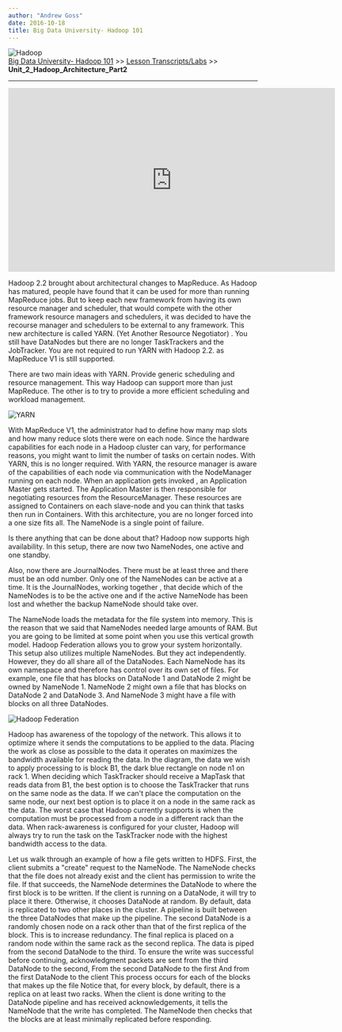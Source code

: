 ```yaml
---
author: "Andrew Goss"
date: 2016-10-18
title: Big Data University- Hadoop 101
---
```

![Hadoop](/img/post/hadoop.png "Hadoop")<br>
<a href="/2017/big-data-university--hadoop-101/">Big Data University- Hadoop 101</a> >> <a href="/2017/big-data-university--hadoop-101/lesson_transcripts_labs">Lesson Transcripts/Labs</a> >> <b>Unit_2_Hadoop_Architecture_Part2</b>
<hr>

<iframe width="660" height="371" src="https://www.youtube.com/embed/iJmJhxIsmb8" frameborder="0" allowfullscreen></iframe>

Hadoop 2.2 brought about architectural changes to MapReduce. As Hadoop has matured, people
have found that it can be used for more than running MapReduce jobs. But to keep each new
framework from having its own resource manager and scheduler, that would compete with the
other framework resource managers and schedulers, it was decided to have the recourse manager
and schedulers to be external to any framework. This new architecture is called YARN. (Yet
Another Resource Negotiator) . You still have DataNodes but there are no longer TaskTrackers
and the JobTracker. You are not required to run YARN with Hadoop 2.2. as MapReduce V1 is
still supported.

There are two main ideas with YARN. Provide generic scheduling and resource management. This way Hadoop can support more than just
MapReduce. The other is to try to provide a more efficient scheduling and workload management.

![YARN](/img/2017/big-data-university--hadoop-101/yarn.png "YARN")

With MapReduce V1, the administrator had to define how many
map slots and how many reduce slots there were on each node. Since the hardware capabilities
for each node in a Hadoop cluster can vary, for performance reasons, you might want to
limit the number of tasks on certain nodes. With YARN, this is no longer required.
With YARN, the resource manager is aware of the capabilities of each node via communication
with the NodeManager running on each node. When an application gets invoked , an Application
Master gets started. The Application Master is then responsible for negotiating resources
from the ResourceManager. These resources are assigned to Containers on each slave-node
and you can think that tasks then run in Containers. With this architecture, you are no longer
forced into a one size fits all. The NameNode is a single point of failure.

Is there anything that can be done about that? Hadoop now supports high availability. In
this setup, there are now two NameNodes, one active and one standby.

Also, now there are JournalNodes. There must be at least three and there must be an odd
number. Only one of the NameNodes can be active at a time. It is the JournalNodes, working
together , that decide which of the NameNodes is to be the active one and if the active
NameNode has been lost and whether the backup NameNode should take over.

The NameNode loads the metadata for the file system into memory. This is the reason that
we said that NameNodes needed large amounts of RAM. But you are going to be limited at
some point when you use this vertical growth model. Hadoop Federation allows you to grow
your system horizontally. This setup also utilizes multiple NameNodes. But they act
independently. However, they do all share all of the DataNodes. Each NameNode has its
own namespace and therefore has control over its own set of files. For example, one file
that has blocks on DataNode 1 and DataNode 2 might be owned by NameNode 1. NameNode 2
might own a file that has blocks on DataNode 2 and DataNode 3. And NameNode 3 might have
a file with blocks on all three DataNodes.

![Hadoop Federation](/img/2017/big-data-university--hadoop-101/hadoop_federation.png "Hadoop Federation")

Hadoop has awareness of the topology of the network. This allows it to optimize where
it sends the computations to be applied to the data. Placing the work as close as possible
to the data it operates on maximizes the bandwidth available for reading the data. In the diagram,
the data we wish to apply processing to is block B1, the dark blue rectangle on node
n1 on rack 1. When deciding which TaskTracker should receive a MapTask that reads data from
B1, the best option is to choose the TaskTracker that runs on the same node as the data. If
we can't place the computation on the same node, our next best option is to place it
on a node in the same rack as the data. The worst case that Hadoop currently supports
is when the computation must be processed from a node in a different rack than the data.
When rack-awareness is configured for your cluster, Hadoop will always try to run the
task on the TaskTracker node with the highest bandwidth access to the data.

Let us walk through an example of how a file gets written to HDFS. First, the client submits
a "create" request to the NameNode. The NameNode checks that the file does not already exist
and the client has permission to write the file. If that succeeds, the NameNode determines
the DataNode to where the first block is to be written. If the client is running on a
DataNode, it will try to place it there. Otherwise, it chooses DataNode at random. By default,
data is replicated to two other places in the cluster. A pipeline is built between the
three DataNodes that make up the pipeline. The second DataNode is a randomly chosen node
on a rack other than that of the first replica of the block. This is to increase redundancy.
The final replica is placed on a random node within the same rack as the second replica.
The data is piped from the second DataNode to the third. To ensure the write was successful
before continuing, acknowledgment packets are sent from the third DataNode to the second,
From the second DataNode to the first And from the first DataNode to the client This
process occurs for each of the blocks that makes up the file Notice that, for every block,
by default, there is a replica on at least two racks. When the client is done writing
to the DataNode pipeline and has received acknowledgements, it tells the NameNode that
the write has completed. The NameNode then checks that the blocks are at least minimally
replicated before responding.